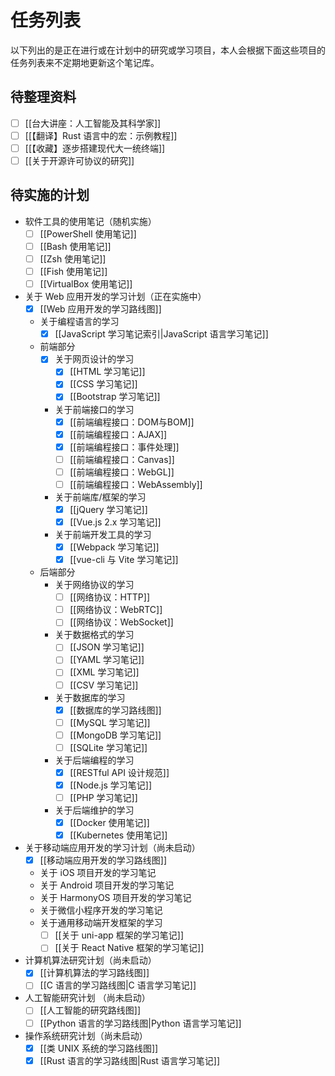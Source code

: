 # 任务列表

以下列出的是正在进行或在计划中的研究或学习项目，本人会根据下面这些项目的任务列表来不定期地更新这个笔记库。

## 待整理资料

- [ ] [[台大讲座：人工智能及其科学家]]
- [ ] [[【翻译】Rust 语言中的宏：示例教程]]
- [ ] [[【收藏】逐步搭建现代大一统终端]]
- [ ] [[关于开源许可协议的研究]]

## 待实施的计划

- 软件工具的使用笔记（随机实施）
  - [ ] [[PowerShell 使用笔记]]
  - [ ] [[Bash 使用笔记]]
  - [ ] [[Zsh 使用笔记]]
  - [ ] [[Fish 使用笔记]]
  - [ ] [[VirtualBox 使用笔记]]

- 关于 Web 应用开发的学习计划（正在实施中）
  - [x] [[Web 应用开发的学习路线图]]
  - 关于编程语言的学习
    - [x] [[JavaScript 学习笔记索引|JavaScript 语言学习笔记]]
  - 前端部分
    - [x] 关于网页设计的学习
      - [x] [[HTML 学习笔记]]
      - [x] [[CSS 学习笔记]]
      - [x] [[Bootstrap 学习笔记]]
    - 关于前端接口的学习
      - [x] [[前端编程接口：DOM与BOM]]
      - [x] [[前端编程接口：AJAX]]
      - [x] [[前端编程接口：事件处理]]
      - [ ] [[前端编程接口：Canvas]]
      - [ ] [[前端编程接口：WebGL]]
      - [ ] [[前端编程接口：WebAssembly]]
    - 关于前端库/框架的学习
      - [x] [[jQuery 学习笔记]]
      - [x] [[Vue.js 2.x 学习笔记]]
    - 关于前端开发工具的学习
      - [x] [[Webpack 学习笔记]]
      - [x] [[vue-cli 与 Vite 学习笔记]]
  - 后端部分
    - 关于网络协议的学习
      - [ ] [[网络协议：HTTP]]
      - [ ] [[网络协议：WebRTC]]
      - [ ] [[网络协议：WebSocket]]
    - 关于数据格式的学习
      - [ ] [[JSON 学习笔记]]
      - [ ] [[YAML 学习笔记]]
      - [ ] [[XML 学习笔记]]
      - [ ] [[CSV 学习笔记]]
    - 关于数据库的学习
      - [x] [[数据库的学习路线图]]
      - [ ] [[MySQL 学习笔记]]
      - [ ] [[MongoDB 学习笔记]]
      - [ ] [[SQLite 学习笔记]]
    - 关于后端编程的学习
      - [x] [[RESTful API 设计规范]]
      - [x] [[Node.js 学习笔记]]
      - [ ] [[PHP 学习笔记]]
    - 关于后端维护的学习
      - [x] [[Docker 使用笔记]]
      - [x] [[Kubernetes 使用笔记]]

- 关于移动端应用开发的学习计划（尚未启动）
  - [x] [[移动端应用开发的学习路线图]]
  - 关于 iOS 项目开发的学习笔记
  - 关于 Android 项目开发的学习笔记
  - 关于 HarmonyOS 项目开发的学习笔记
  - 关于微信小程序开发的学习笔记
  - 关于通用移动端开发框架的学习
    - [ ] [[关于 uni-app 框架的学习笔记]]
    - [ ] [[关于 React Native 框架的学习笔记]]

- 计算机算法研究计划（尚未启动）
  - [x] [[计算机算法的学习路线图]]
  - [ ] [[C 语言的学习路线图|C 语言学习笔记]]

- 人工智能研究计划 （尚未启动）
  - [ ] [[人工智能的研究路线图]]
  - [ ] [[Python 语言的学习路线图|Python 语言学习笔记]]

- 操作系统研究计划（尚未启动）
  - [x] [[类 UNIX 系统的学习路线图]]
  - [x] [[Rust 语言的学习路线图|Rust 语言学习笔记]]
